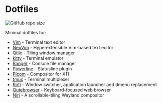 # Dotfiles

![GitHub repo size](https://img.shields.io/github/repo-size/leugimkm/dotfiles)

Minimal dotfiles for:

- [Vim](https://www.vim.org/) - Terminal text editor
- [NeoVim](https://neovim.io/) - Hyperextensible Vim-based text editor
- [Qtile](https://qtile.org/) - Tiling window manager
- [kitty](https://sw.kovidgoyal.net/kitty/index.html) - Terminal emulator
- [Ranger](https://ranger.github.io/) - Console file manager
- [Powerline](https://powerline.readthedocs.io/en/master/index.html) - Statusline plugin
- [Picom](https://github.com/yshui/picom) - Compositor for X11
- [tmux](https://github.com/tmux/tmux/wiki) - Terminal multiplexer
- [Rofi](https://davatorium.github.io/rofi/) - Window switcher, application launcher and dmenu replacement
- [Qutebrowser](https://www.qutebrowser.org/) - Keyboard-focused web browser
- [Niri](https://github.com/YaLTeR/niri) - A scrollable-tiling Wayland compositor
